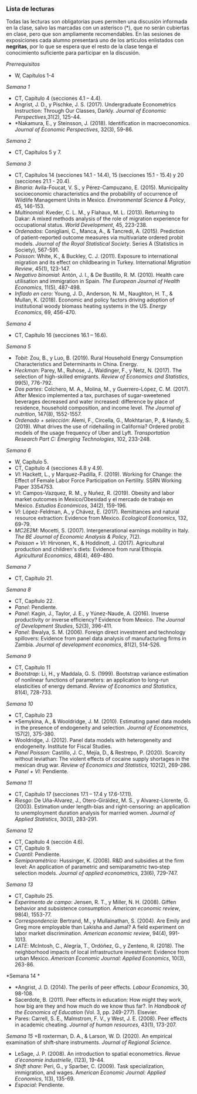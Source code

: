 ### Lista de lecturas

Todas las lecturas son obligatorias pues permiten una discusión informada en la clase, salvo las marcadas con un asterisco (*), que no serán cubiertas en clase, pero que son ampliamente recomendables. En las sesiones de exposiciones cada alumno presentará uno de los artículos enlistados con __negritas__, por lo que se espera que el resto de la clase tenga el conocimiento suficiente para participar en la discusión.

*Prerrequisitos*
+ W, Capítulos 1-4

*Semana 1*
+ CT, Capítulo 4 (secciones 4.1 – 4.4).
+ Angrist, J. D., y Pischke, J. S. (2017). Undergraduate Econometrics Instruction: Through Our Classes, Darkly. *Journal of Economic Perspectives*,31(2), 125-44.
+ *Nakamura, E., y Steinsson, J. (2018). Identification in macroeconomics. _Journal of Economic Perspectives_, 32(3), 59-86.


*Semana 2*
+ CT, Capítulos 5 y 7.

*Semana 3*
+ CT, Capítulos 14 (secciones 14.1 - 14.4), 15 (secciones 15.1 - 15.4) y 20 (secciones 21.1 - 20.4).
+ *Binaria*: Avila-Foucat, V. S., y Pérez-Campuzano, E. (2015). Municipality socioeconomic characteristics and the probability of occurrence of Wildlife Management Units in Mexico. *Environmental Science & Policy*, 45, 146-153.
+ *Multinomial*: Kveder, C. L. M., y Flahaux, M. L. (2013). Returning to Dakar: A mixed methods analysis of the role of migration experience for occupational status. *World Development*, 45, 223-238.
+ *Ordenados*: Conigliani, C., Manca, A., & Tancredi, A. (2015). Prediction of patient-reported outcome measures via multivariate ordered probit models. *Journal of the Royal Statistical Society*. Series A (Statistics in Society), 567-591.
+ *Poisson*: White, K., & Buckley, C. J. (2011). Exposure to international migration and its effect on childbearing in Turkey. International *Migration Review*, 45(1), 123-147.
+ *Negativo binomial*: Antón, J. I., & De Bustillo, R. M. (2010). Health care utilisation and immigration in Spain. *The European Journal of Health Economics*, 11(5), 487-498.
+ *Inflado en cero*: Young, J. D., Anderson, N. M., Naughton, H. T., & Mullan, K. (2018). Economic and policy factors driving adoption of institutional woody biomass heating systems in the US. *Energy Economics*, 69, 456-470.

*Semana 4*
+ CT, Capítulo 16 (secciones 16.1 – 16.6).

*Semana 5*
+ *Tobit*: Zou, B., y Luo, B. (2019). Rural Household Energy Consumption Characteristics and Determinants in China. Energy.
+ *Heckman*: Parey, M., Ruhose, J., Waldinger, F., y Netz, N. (2017). The selection of high-skilled emigrants. *Review of Economics and Statistics*, 99(5), 776-792.
+ *Dos partes*: Colchero, M. A., Molina, M., y Guerrero-López, C. M. (2017). After Mexico implemented a tax, purchases of sugar-sweetened beverages decreased and water increased: difference by place of residence, household composition, and income level. *The Journal of nutrition*, 147(8), 1552-1557.
+ *Ordenado + selección*: Alemi, F., Circella, G., Mokhtarian, P., & Handy, S. (2019). What drives the use of ridehailing in California? Ordered probit models of the usage frequency of Uber and Lyft. *Transportation Research Part C: Emerging Technologies*, 102, 233-248.

*Semana 6*
+ W, Capítulo 5.
+ CT, Capítulo 4 (secciones 4.8 y 4.9).
+ *VI*: Hackett, L., y Marquez-Padilla, F. (2019). Working for Change: the Effect of Female Labor Force Participation on Fertility. SSRN Working Paper 3354753.
+ *VI*: Campos-Vazquez, R. M., y Nuñez, R. (2019). Obesity and labor market outcomes in Mexico/Obesidad y el mercado de trabajo en México. *Estudios Económicos*, 34(2), 159-196.
+ *VI*: López-Feldman, A., y Chávez, E. (2017). Remittances and natural resource extraction: Evidence from Mexico. *Ecological Economics*, 132, 69-79.
+ *MC2E2M*: Mocetti, S. (2007). Intergenerational earnings mobility in Italy. *The BE Journal of Economic Analysis & Policy*, 7(2).  
+ *Poisson + VI*: Hirvonen, K., & Hoddinott, J. (2017). Agricultural production and children's diets: Evidence from rural Ethiopia. *Agricultural Economics*, 48(4), 469-480.

*Semana 7*
+ CT, Capítulo 21.

*Semana 8*
+ CT, Capítulo 22.
+ *Panel*: Pendiente.
+ *Panel*: Kagin, J., Taylor, J. E., y Yúnez-Naude, A. (2016). Inverse productivity or inverse efficiency? Evidence from Mexico. *The Journal of Development Studies*, 52(3), 396-411.
+ *Panel*: Bwalya, S. M. (2006). Foreign direct investment and technology spillovers: Evidence from panel data analysis of manufacturing firms in Zambia. *Journal of development economics*, 81(2), 514-526.

*Semana 9*
+ CT, Capítulo 11
+ *Bootstrap*: Li, H., y Maddala, G. S. (1999). Bootstrap variance estimation of nonlinear functions of parameters: an application to long-run elasticities of energy demand. *Review of Economics and Statistics*, 81(4), 728-733.

*Semana 10*
+ CT, Capítulo 23
+ *Semykina, A., & Wooldridge, J. M. (2010). Estimating panel data models in the presence of endogeneity and selection. _Journal of Econometrics_, 157(2), 375-380.
+ Wooldridge, J. (2012). Panel data models with heterogeneity and endogeneity. Institute for Fiscal Studies.  
+ *Panel Poisson*: Castillo, J. C., Mejía, D., & Restrepo, P. (2020). Scarcity without leviathan: The violent effects of cocaine supply shortages in the mexican drug war. *Review of Economics and Statistics*, 102(2), 269-286.
+ *Panel + VI*: Pendiente.

*Semana 11*
+ CT, Capítulo 17 (secciones 17.1 – 17.4 y 17.6-17.11).
+ *Riesgo*: De Uña-Alvarez, J., Otero-Giráldez, M. S., y Alvarez-Llorente, G. (2003). Estimation under length-bias and right-censoring: an application to unemployment duration analysis for married women. *Journal of Applied Statistics*, 30(3), 283-291.

*Semana 12*
+ CT, Capítulo 4 (sección 4.6).
+ CT, Capítulo 9.
+ *Cuantil*: Pendiente.
+ *Semiparamétrico*: Hussinger, K. (2008). R&D and subsidies at the firm level: An application of parametric and semiparametric two‐step selection models. *Journal of applied econometric*s, 23(6), 729-747.

*Semana 13*
+ CT, Capítulo 25.
+ *Experimento de campo*: Jensen, R. T., y Miller, N. H. (2008). Giffen behavior and subsistence consumption. *American economic review*, 98(4), 1553-77.
+ *Correspondencia*: Bertrand, M., y Mullainathan, S. (2004). Are Emily and Greg more employable than Lakisha and Jamal? A field experiment on labor market discrimination. *American economic review*, 94(4), 991-1013.
+ *LATE*: McIntosh, C., Alegría, T., Ordóñez, G., y Zenteno, R. (2018). The neighborhood impacts of local infrastructure investment: Evidence from urban Mexico. *American Economic Journal: Applied Economics*, 10(3), 263-86.

*Semana 14 *
+ \*Angrist, J. D. (2014). The perils of peer effects. _Labour Economics_, 30, 98-108.
+ Sacerdote, B. (2011). Peer effects in education: How might they work, how big are they and how much do we know thus far?. In *Handbook of the Economics of Education* (Vol. 3, pp. 249-277). Elsevier.
+ Pares: Carrell, S. E., Malmstrom, F. V., y West, J. E. (2008). Peer effects in academic cheating. *Journal of human resources*, 43(1), 173-207.

*Semana 15*
+B roxterman, D. A., & Larson, W. D. (2020). An empirical examination of shift‐share instruments. *Journal of Regional Science*.
+ LeSage, J. P. (2008). An introduction to spatial econometrics. *Revue d'économie industrielle*, (123), 19-44.  
+ *Shift share*: Peri, G., y Sparber, C. (2009). Task specialization, immigration, and wages. A*merican Economic Journal: Applied Economics*, 1(3), 135-69.
+ *Espacial*: Pendiente.
